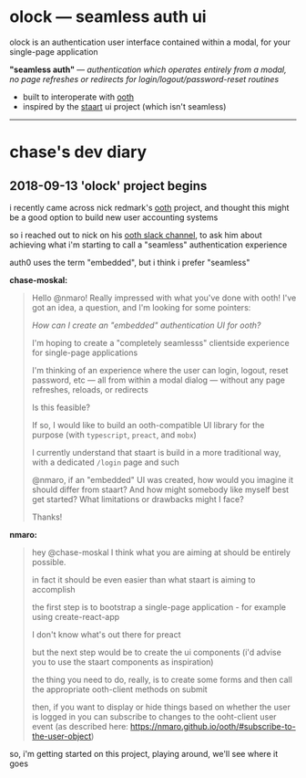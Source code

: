 
# olock — seamless auth ui

olock is an authentication user interface contained within a modal, for your single-page application

**"seamless auth"** — *authentication which operates entirely from a modal, no page refreshes or redirects for login/logout/password-reset routines*

- built to interoperate with [ooth](https://github.com/nmaro/ooth)
- inspired by the [staart](https://github.com/nmaro/staart) ui project (which isn't seamless)

----

# chase's dev diary

## 2018-09-13 'olock' project begins

i recently came across nick redmark's [ooth](https://github.com/nmaro/ooth) project, and thought this might be a good option to build new user accounting systems

so i reached out to nick on his [ooth slack channel](https://ooth.slack.com/), to ask him about achieving what i'm starting to call a "seamless" authentication experience

auth0 uses the term "embedded", but i think i prefer "seamless"

**chase-moskal:**

> Hello @nmaro! Really impressed with what you've done with ooth! I've got an idea, a question, and I'm looking for some pointers:
>
> *How can I create an "embedded" authentication UI for ooth?*
>
> I'm hoping to create a "completely seamlesss" clientside experience for single-page applications
>
> I'm thinking of an experience where the user can login, logout, reset password, etc — all from within a modal dialog — without any page refreshes, reloads, or redirects
>
> Is this feasible?
>
> If so, I would like to build an ooth-compatible UI library for the purpose (with `typescript`, `preact`, and `mobx`)
>
> I currently understand that staart is build in a more traditional way, with a dedicated `/login` page and such
>
> @nmaro, if an "embedded" UI was created, how would you imagine it should differ from staart? And how might somebody like myself best get started? What limitations or drawbacks might I face?
>
> Thanks!

**nmaro:**

> hey @chase-moskal I think what you are aiming at should be entirely possible.
>
> in fact it should be even easier than what staart is aiming to accomplish
>
> the first step is to bootstrap a single-page application - for example using create-react-app
>
> I don't know what's out there for preact
>
> but the next step would be to create the ui components (i'd advise you to use the staart components as inspiration)
>
> the thing you need to do, really, is to create some forms and then call the appropriate ooth-client methods on submit
>
> then, if you want to display or hide things based on whether the user is logged in you can subscribe to changes to the ooht-client user event (as described here: https://nmaro.github.io/ooth/#subscribe-to-the-user-object)

so, i'm getting started on this project, playing around, we'll see where it goes
